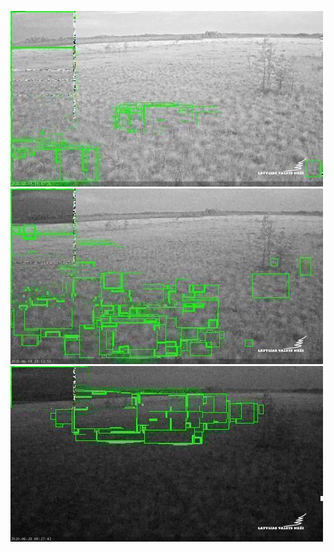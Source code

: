 ![20200619-221416-224421](in/20200619/20200619-221416-224421_0_.jpg)
![20200619-224426-231431](in/20200619/20200619-224426-231431_0_.jpg)
![20200619-231436-234441](in/20200619/20200619-231436-234441_0_.jpg)
